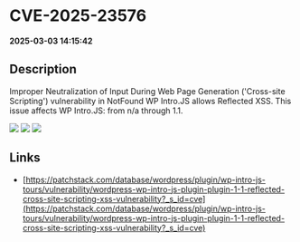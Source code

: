 # CVE-2025-23576

**2025-03-03 14:15:42**

## Description
Improper Neutralization of Input During Web Page Generation ('Cross-site Scripting') vulnerability in NotFound WP Intro.JS allows Reflected XSS. This issue affects WP Intro.JS: from n/a through 1.1.

![](https://img.shields.io/static/v1?label=Score&message=7.1&color=red)
![](https://img.shields.io/static/v1?label=Severity&message=HIGH&color=red)
![](https://img.shields.io/static/v1?label=CWE&message=XSS&color=green)

## Links
- [https://patchstack.com/database/wordpress/plugin/wp-intro-js-tours/vulnerability/wordpress-wp-intro-js-plugin-plugin-1-1-reflected-cross-site-scripting-xss-vulnerability?_s_id=cve](https://patchstack.com/database/wordpress/plugin/wp-intro-js-tours/vulnerability/wordpress-wp-intro-js-plugin-plugin-1-1-reflected-cross-site-scripting-xss-vulnerability?_s_id=cve)

